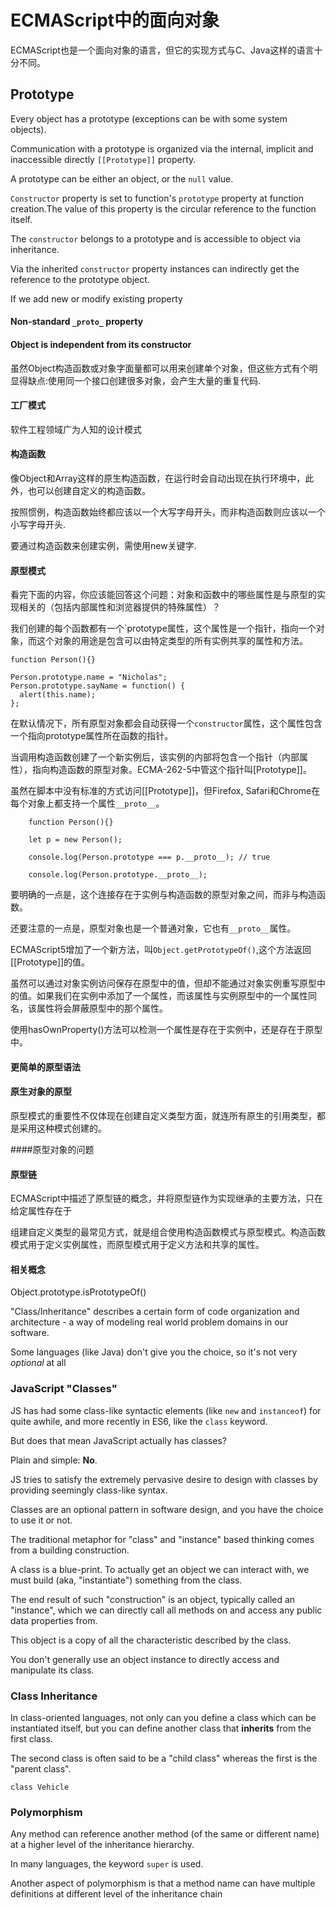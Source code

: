 # ECMAScript中的面向对象

ECMAScript也是一个面向对象的语言，但它的实现方式与C、Java这样的语言十分不同。

## Prototype

Every object has a prototype (exceptions can be with some system objects).

Communication with a prototype is organized via the internal, implicit and inaccessible directly `[[Prototype]]` property.

A prototype can be either an object, or the `null` value.
 
`Constructor` property is set to function's `prototype` property at function creation.The value of this property is the circular reference to the function itself.
 
 The `constructor` belongs to a prototype and is accessible to object via inheritance.
 
Via the inherited `constructor` property instances can indirectly get the reference to the prototype object.
 
If we add new or modify existing property 
 
#### Non-standard `_proto_` property

 
#### Object is independent from its constructor
 
 

虽然Object构造函数或对象字面量都可以用来创建单个对象，但这些方式有个明显得缺点:使用同一个接口创建很多对象，会产生大量的重复代码.

#### 工厂模式
软件工程领域广为人知的设计模式

#### 构造函数
像Object和Array这样的原生构造函数，在运行时会自动出现在执行环境中，此外，也可以创建自定义的构造函数。

按照惯例，构造函数始终都应该以一个大写字母开头，而非构造函数则应该以一个小写字母开头.

要通过构造函数来创建实例，需使用new关键字.



#### 原型模式

看完下面的内容，你应该能回答这个问题：对象和函数中的哪些属性是与原型的实现相关的（包括内部属性和浏览器提供的特殊属性）？

我们创建的每个函数都有一个`prototype属性，这个属性是一个指针，指向一个对象，而这个对象的用途是包含可以由特定类型的所有实例共享的属性和方法。

    function Person(){}
    
    Person.prototype.name = "Nicholas";
    Person.prototype.sayName = function() {
      alert(this.name);
    };
    
在默认情况下，所有原型对象都会自动获得一个`constructor`属性，这个属性包含一个指向prototype属性所在函数的指针。

当调用构造函数创建了一个新实例后，该实例的内部将包含一个指针（内部属性），指向构造函数的原型对象。ECMA-262-5中管这个指针叫[Prototype]]。

虽然在脚本中没有标准的方式访问[[Prototype]]，但Firefox, Safari和Chrome在每个对象上都支持一个属性`__proto__`。
        
        function Person(){}
        
        let p = new Person();
        
        console.log(Person.prototype === p.__proto__); // true
        
        console.log(Person.prototype.__proto__);

要明确的一点是，这个连接存在于实例与构造函数的原型对象之间，而非与构造函数。

还要注意的一点是，原型对象也是一个普通对象，它也有`__proto__`属性。

ECMAScript5增加了一个新方法，叫`Object.getPrototypeOf()`,这个方法返回[[Prototype]]的值。

虽然可以通过对象实例访问保存在原型中的值，但却不能通过对象实例重写原型中的值。如果我们在实例中添加了一个属性，而该属性与实例原型中的一个属性同名，该属性将会屏蔽原型中的那个属性。

使用hasOwnProperty()方法可以检测一个属性是存在于实例中，还是存在于原型中。

#### 更简单的原型语法

#### 原生对象的原型
原型模式的重要性不仅体现在创建自定义类型方面，就连所有原生的引用类型，都是采用这种模式创建的。

####原型对象的问题




#### 原型链

ECMAScript中描述了原型链的概念，并将原型链作为实现继承的主要方法，只在给定属性存在于

组建自定义类型的最常见方式，就是组合使用构造函数模式与原型模式。构造函数模式用于定义实例属性，而原型模式用于定义方法和共享的属性。

#### 相关概念

Object.prototype.isPrototypeOf()


"Class/Inheritance" describes a certain form of code organization and  architecture - a way of modeling real world problem domains in our software.



Some languages (like Java) don't give you the choice, so it's not very *optional* at all

### JavaScript "Classes"

JS has had some class-like syntactic elements (like `new` and `instanceof`) for quite awhile, and more recently in ES6, like the `class` keyword.

But does that mean JavaScript actually has classes?

Plain and simple: **No**.

JS tries to satisfy the extremely pervasive desire to design with classes by providing seemingly class-like syntax.

Classes are an optional pattern in software design, and you have the choice to use it or not.

The traditional metaphor for "class" and "instance" based thinking comes from a building construction.

A class is a blue-print. To actually get an object we can interact with, we must build (aka, "instantiate") something from the class.

The end result of such "construction" is an object, typically called an "instance", which we can directly call all methods on and access any public data properties from.

This object is a copy of all the characteristic described by the class.

You don't generally use an object instance to directly access and manipulate its class.

### Class Inheritance

In class-oriented languages, not only can you define a class which can be instantiated itself, but you can define another class that **inherits** from the first class.

The second class is often said to be a "child class" whereas the first is the "parent class".

    class Vehicle

### Polymorphism

Any method can reference another method (of the same or different name) at a higher level of the inheritance hierarchy.

In many languages, the keyword `super` is used.

Another aspect of polymorphism is that a method name can have multiple definitions at different level of the inheritance chain
